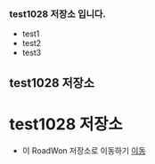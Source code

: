 ### test1028 저장소 입니다.
  * test1
  * test2
  * test3
  
  
## test1028 저장소
# test1028 저장소

* 이 RoadWon 저장소로 이동하기 [이동](https://github.com/ROADwon/)
